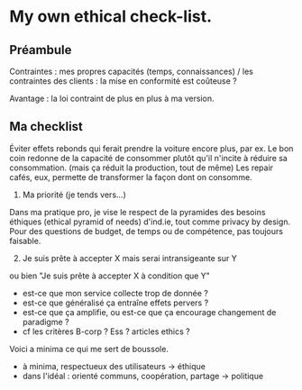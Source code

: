 # My own ethical check-list.

## Préambule

Contraintes : mes propres capacités (temps, connaissances) / les contraintes des clients : la mise en conformité est coûteuse ?

Avantage : la loi contraint de plus en plus à ma version.


## Ma checklist

Éviter effets rebonds qui ferait prendre la voiture encore plus, par ex.
Le bon coin redonne de la capacité de consommer plutôt qu'il n'incite à réduire sa consommation. (mais ça réduit la production, tout de même)
Les repair cafés, eux, permette de transformer la façon dont on consomme.

1. Ma priorité (je tends vers...)

Dans ma pratique pro, je vise le respect de la pyramides des besoins éthiques (ethical pyramid of needs) d'ind.ie, tout comme privacy by design. Pour des questions de budget, de temps ou de compétence, pas toujours faisable.


2. Je suis prête à accepter X mais serai intransigeante sur Y

ou bien "Je suis prête à accepter X à condition que Y"


- est-ce que mon service collecte trop de donnée ?
- est-ce que généralisé ça entraîne effets pervers ?
- est-ce que ça amplifie, ou est-ce que ça encourage changement de paradigme ?
- cf les critères B-corp ? Ess ? articles ethics ?


Voici a minima ce qui me sert de boussole.
- à minima, respectueux des utilisateurs -> éthique
- dans l'idéal : orienté communs, coopération, partage -> politique
